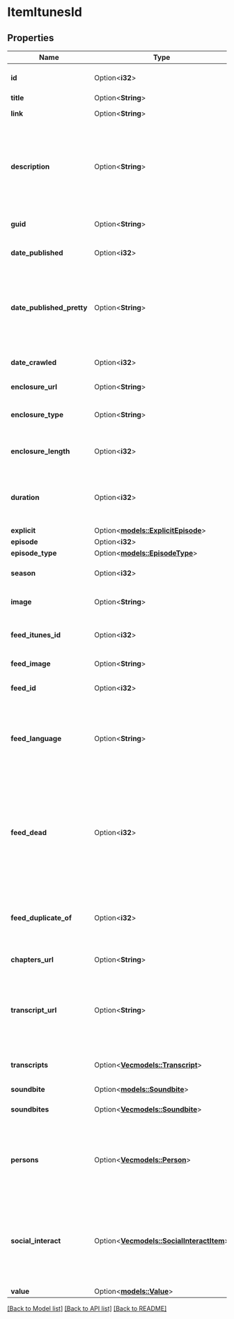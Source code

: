 # ItemItunesId

## Properties

Name | Type | Description | Notes
------------ | ------------- | ------------- | -------------
**id** | Option<**i32**> | The internal PodcastIndex.org episode ID.  | [optional]
**title** | Option<**String**> | Name of the feed  | [optional]
**link** | Option<**String**> | The channel-level link in the feed  | [optional]
**description** | Option<**String**> | The item-level description of the episode.   Uses the longer of the possible fields in the feed: `<description>`, `<itunes:summary>` and `<content:encoded>`  | [optional]
**guid** | Option<**String**> | The unique identifier for the episode  | [optional]
**date_published** | Option<**i32**> | The date and time the episode was published  | [optional]
**date_published_pretty** | Option<**String**> | The date and time the episode was published formatted as a human readable string.   Note: uses the PodcastIndex server local time to do conversion.  | [optional]
**date_crawled** | Option<**i32**> | The time this episode was found in the feed  | [optional]
**enclosure_url** | Option<**String**> | URL/link to the episode file  | [optional]
**enclosure_type** | Option<**String**> | The Content-Type for the item specified by the `enclosureUrl`  | [optional]
**enclosure_length** | Option<**i32**> | The length of the item specified by the `enclosureUrl` in bytes  | [optional]
**duration** | Option<**i32**> | The estimated length of the item specified by the `enclosureUrl` in seconds. Will be null for `liveItem`.  | [optional]
**explicit** | Option<[**models::ExplicitEpisode**](explicit_episode.md)> |  | [optional]
**episode** | Option<**i32**> | Episode number  | [optional]
**episode_type** | Option<[**models::EpisodeType**](episodeType.md)> |  | [optional]
**season** | Option<**i32**> | Season number. May be null for `liveItem`.  | [optional]
**image** | Option<**String**> | The item-level image for the episode  | [optional]
**feed_itunes_id** | Option<**i32**> | The iTunes ID of this feed if there is one, and we know what it is.  | [optional]
**feed_image** | Option<**String**> | The channel-level image element.  | [optional]
**feed_id** | Option<**i32**> | The internal PodcastIndex.org Feed ID.  | [optional]
**feed_language** | Option<**String**> | The channel-level language specification of the feed.  Languages accord with the [RSS Language Spec](https://www.rssboard.org/rss-language-codes).  | [optional]
**feed_dead** | Option<**i32**> | At some point, we give up trying to process a feed and mark it as dead. This is usually after 1000 errors without a successful pull/parse cycle. Once the feed is marked dead, we only check it once per month.  | [optional]
**feed_duplicate_of** | Option<**i32**> | The internal PodcastIndex.org Feed ID this feed duplicates. May be null except in `podcasts/dead`.  | [optional]
**chapters_url** | Option<**String**> | Link to the JSON file containing the episode chapters  | [optional]
**transcript_url** | Option<**String**> | Link to the file containing the episode transcript   Note: in most use cases, the `transcripts` value should be used instead  | [optional]
**transcripts** | Option<[**Vec<models::Transcript>**](transcript.md)> | List of transcripts for the episode. May not be reported.  | [optional]
**soundbite** | Option<[**models::Soundbite**](soundbite.md)> |  | [optional]
**soundbites** | Option<[**Vec<models::Soundbite>**](soundbite.md)> | Soundbites for episode. May not be reported.  | [optional]
**persons** | Option<[**Vec<models::Person>**](person.md)> | List of people with an interest in this episode. May not be reported.   See the [podcast namespace spec](https://github.com/Podcastindex-org/podcast-namespace/blob/main/docs/1.0.md#person) for more information.  | [optional]
**social_interact** | Option<[**Vec<models::SocialInteractItem>**](socialInteract_item.md)> | List the social interact data found in the podcast feed. May not be reported.   See the [podcast namespace spec](https://github.com/Podcastindex-org/podcast-namespace/blob/main/docs/1.0.md#social-interact) for more information.  | [optional]
**value** | Option<[**models::Value**](value.md)> |  | [optional]

[[Back to Model list]](../README.md#documentation-for-models) [[Back to API list]](../README.md#documentation-for-api-endpoints) [[Back to README]](../README.md)


